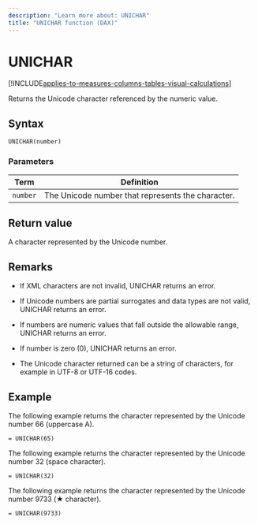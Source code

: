 ```yaml
---
description: "Learn more about: UNICHAR"
title: "UNICHAR function (DAX)"
---
```

# UNICHAR

[!INCLUDE[applies-to-measures-columns-tables-visual-calculations](includes/applies-to-measures-columns-tables-visual-calculations.md)]

Returns the Unicode character referenced by the numeric value.
  
## Syntax  
  
```dax
UNICHAR(number)  
```
  
### Parameters  
  
|Term|Definition|  
|--------|--------------|  
|`number`|The Unicode number that represents the character.|  
  
## Return value

A character represented by the Unicode number.
  
## Remarks  

- If XML characters are not invalid, UNICHAR returns an error.

- If Unicode numbers are partial surrogates and data types are not valid, UNICHAR returns an error.

- If numbers are numeric values that fall outside the allowable range, UNICHAR returns an error.

- If number is zero (0), UNICHAR returns an error.

- The Unicode character returned can be a string of characters, for example in UTF-8 or UTF-16 codes.
  
## Example  

The following example returns the character represented by the Unicode number 66 (uppercase A).  

```dax
= UNICHAR(65)
```

The following example returns the character represented by the Unicode number 32 (space character).

```dax
= UNICHAR(32)
```

The following example returns the character represented by the Unicode number 9733 (&#9733; character).

```dax
= UNICHAR(9733)
```
